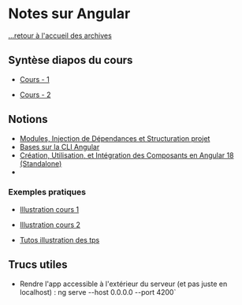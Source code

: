 # Notes sur Angular

[...retour à l'accueil des archives](../../README.md)

## Syntèse diapos du cours

- [Cours - 1](./resume_cours/cours_1.md)

- [Cours - 2](./resume_cours/cours_2.md)

## Notions

- [Modules, Injection de Dépendances et Structuration projet](./notes/modules.md)
- [Bases sur la CLI Angular](./notes/cli_bases.md)
- [Création, Utilisation, et Intégration des Composants en Angular 18 (Standalone)](./notes/composants_bases.md)
- 

### Exemples pratiques

- [Illustration cours 1](./illustrations/illustration1.md)

- [Illustration cours 2](./illustrations/illustration2.md)

- [Tutos illustration des tps](./illustrations/tuto_tps.md)

## Trucs utiles

* Rendre l'app accessible à l'extérieur du serveur (et pas juste en localhost) : ng serve --host 0.0.0.0 --port 4200`



